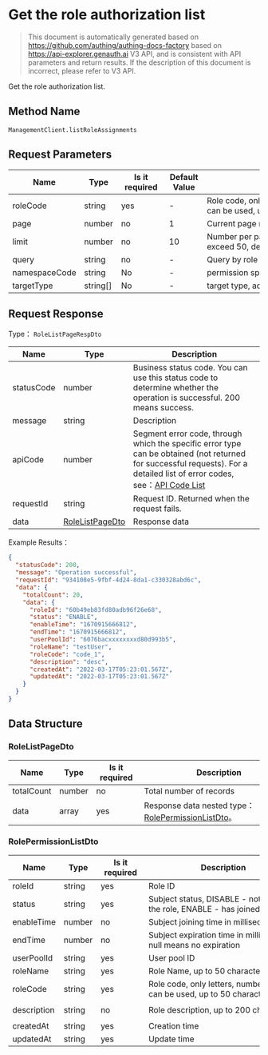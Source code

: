 # Get the role authorization list

<!--
Warning⚠️:
Do not modify this document directly,
https://github.com/Authing/authing-docs-factory
Use this project to generate
-->

<LastUpdated />

> This document is automatically generated based on https://github.com/authing/authing-docs-factory based on https://api-explorer.genauth.ai V3 API, and is consistent with API parameters and return results. If the description of this document is incorrect, please refer to V3 API.

Get the role authorization list.

## Method Name

`ManagementClient.listRoleAssignments`

## Request Parameters

| Name          | Type     | <div style="width:80px">Is it required</div> | <div style="width:60px">Default Value</div> | <div style="width:300px">Description</div>                                | <div style="width:200px">Example Value</div> |
| ------------- | -------- | -------------------------------------------- | ------------------------------------------- | ------------------------------------------------------------------------- | -------------------------------------------- |
| roleCode      | string   | yes                                          | -                                           | Role code, only letters, numbers and -\_ can be used, up to 50 characters | `code_1`                                     |
| page          | number   | no                                           | 1                                           | Current page number, starting from 1                                      | `1`                                          |
| limit         | number   | no                                           | 10                                          | Number per page, maximum cannot exceed 50, default is 10                  | `10`                                         |
| query         | string   | no                                           | -                                           | Query by role code or role name                                           | `Sample Application`                         |
| namespaceCode | string   | No                                           | -                                           | permission space code                                                     |                                              |
| targetType    | string[] | No                                           | -                                           | target type, accepts user, department                                     | `["USER","ORG"]`                             |

## Request Response

Type： `RoleListPageRespDto`

| Name       | Type                                           | Description                                                                                                                                                                                                                                                                                                                                       |
| ---------- | ---------------------------------------------- | ------------------------------------------------------------------------------------------------------------------------------------------------------------------------------------------------------------------------------------------------------------------------------------------------------------------------------------------------- |
| statusCode | number                                         | Business status code. You can use this status code to determine whether the operation is successful. 200 means success.                                                                                                                                                                                                                           |
| message    | string                                         | Description                                                                                                                                                                                                                                                                                                                                       |
| apiCode    | number                                         | Segment error code, through which the specific error type can be obtained (not returned for successful requests). For a detailed list of error codes, see：[API Code List](https://api-explorer.genauth.ai/?tag=group/%E5%BC%80%E5%8F%91%E5%87%86%E5%A4%87#tag/%E5%BC%80%E5%8F%91%E5%87%86%E5%A4%87/%E9%94%99%E8%AF%AF%E5%A4%84%E7%90%86/apiCode) |
| requestId  | string                                         | Request ID. Returned when the request fails.                                                                                                                                                                                                                                                                                                      |
| data       | <a href="#RoleListPageDto">RoleListPageDto</a> | Response data                                                                                                                                                                                                                                                                                                                                     |

Example Results：

```json
{
  "statusCode": 200,
  "message": "Operation successful",
  "requestId": "934108e5-9fbf-4d24-8da1-c330328abd6c",
  "data": {
    "totalCount": 20,
    "data": {
      "roleId": "60b49eb83fd80adb96f26e68",
      "status": "ENABLE",
      "enableTime": "1670915666812",
      "endTime": "1670915666812",
      "userPoolId": "6076bacxxxxxxxxd80d993b5",
      "roleName": "testUser",
      "roleCode": "code_1",
      "description": "desc",
      "createdAt": "2022-03-17T05:23:01.567Z",
      "updatedAt": "2022-03-17T05:23:01.567Z"
    }
  }
}
```

## Data Structure

### <a id="RoleListPageDto"></a> RoleListPageDto

| Name       | Type   | <div style="width:80px">Is it required</div> | <div style="width:300px">Description</div>                                              | <div style="width:200px">Example Value</div> |
| ---------- | ------ | -------------------------------------------- | --------------------------------------------------------------------------------------- | -------------------------------------------- |
| totalCount | number | no                                           | Total number of records                                                                 | `20`                                         |
| data       | array  | yes                                          | Response data nested type：<a href="#RolePermissionListDto">RolePermissionListDto</a>。 |                                              |

### <a id="RolePermissionListDto"></a> RolePermissionListDto

| Name        | Type   | <div style="width:80px">Is it required</div> | <div style="width:300px">Description</div>                                  | <div style="width:200px">Example Value</div> |
| ----------- | ------ | -------------------------------------------- | --------------------------------------------------------------------------- | -------------------------------------------- |
| roleId      | string | yes                                          | Role ID                                                                     | `60b49eb83fd80adb96f26e68`                   |
| status      | string | yes                                          | Subject status, DISABLE - not joined the role, ENABLE - has joined the role | `ENABLE`                                     |
| enableTime  | number | no                                           | Subject joining time in milliseconds                                        | `1670915666812`                              |
| endTime     | number | no                                           | Subject expiration time in milliseconds, null means no expiration           | `1670915666812`                              |
| userPoolId  | string | yes                                          | User pool ID                                                                | `6076bacxxxxxxxxd80d993b5`                   |
| roleName    | string | yes                                          | Role Name, up to 50 characters                                              | `Test User`                                  |
| roleCode    | string | yes                                          | Role code, only letters, numbers and -\_ can be used, up to 50 characters   | `code_1`                                     |
| description | string | no                                           | Role description, up to 200 characters                                      | `This is the description of a role`          |
| createdAt   | string | yes                                          | Creation time                                                               | `2022-03-17T05:23:01.567Z`                   |
| updatedAt   | string | yes                                          | Update time                                                                 | `2022-03-17T05:23:01.567Z`                   |
